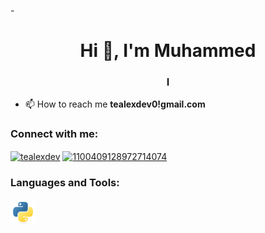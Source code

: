  

-<h1 align="center">Hi 👋, I'm Muhammed</h1>
<h3 align="center">I</h3>

- 📫 How to reach me **tealexdev0!gmail.com**

<h3 align="left">Connect with me:</h3>
<p align="left">
<a href="https://twitter.com/tealexdev" target="blank"><img align="center" src="https://raw.githubusercontent.com/rahuldkjain/github-profile-readme-generator/master/src/images/icons/Social/twitter.svg" alt="tealexdev" height="30" width="40" /></a>
<a href="https://discord.com/users/1100409128972714074" target="blank"><img align="center" src="https://raw.githubusercontent.com/rahuldkjain/github-profile-readme-generator/master/src/images/icons/Social/discord.svg" alt="1100409128972714074" height="30" width="40" /></a>
</p>

<h3 align="left">Languages and Tools:</h3>
<p align="left"> <a href="https://www.python.org" target="_blank" rel="noreferrer"> <img src="https://raw.githubusercontent.com/devicons/devicon/master/icons/python/python-original.svg" alt="python" width="40" height="40"/> </a> </p>
